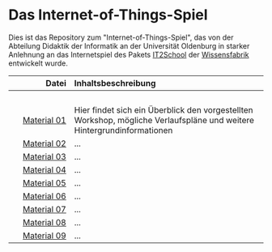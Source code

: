 # Das Internet-of-Things-Spiel

Dies ist das Repository zum "Internet-of-Things-Spiel", das von der Abteilung Didaktik der Informatik an der Universität Oldenburg in starker Anlehnung an das Internetspiel des Pakets [IT2School](http://www.it2school.de) der [Wissensfabrik](https://www.wissensfabrik.de) entwickelt wurde.


| Datei | Inhaltsbeschreibung |
| ------------: | :-------------- |
|<img width=250/> | <img width=500/> |
| [Material 01](/Material_01_Workshopbeschreibung.pdf) | Hier findet sich ein Überblick den vorgestellten Workshop, mögliche Verlaufspläne und weitere Hintergrundinformationen |
| [Material 02](/Material_02_Pappaufsteller.pdf) | ... |
| [Material 03](/Material_03_Rollenmaterial.pdf) | ... |
| [Material 04](/Material_04_Rollenkarten.pdf) | ... |
| [Material 05](/Material_05_Protokollheft.pdf) |  ... |
| [Material 06](/Material_06_Sequenzdiagramm_Arbeitsblatt_einClient) |  ... |
| [Material 07](/Material_07_Sequenzdiagramm_Arbeitsblatt_einClient_mitHilfestellung.pdf) | ... |
| [Material 08](/Material_08_Sequenzdiagramm_Arbeitsblatt_zweiClients.pdf) | ... |
| [Material 09](/Material_09_Sequenzdiagramm_Musterloesungen.pdf) | ... |